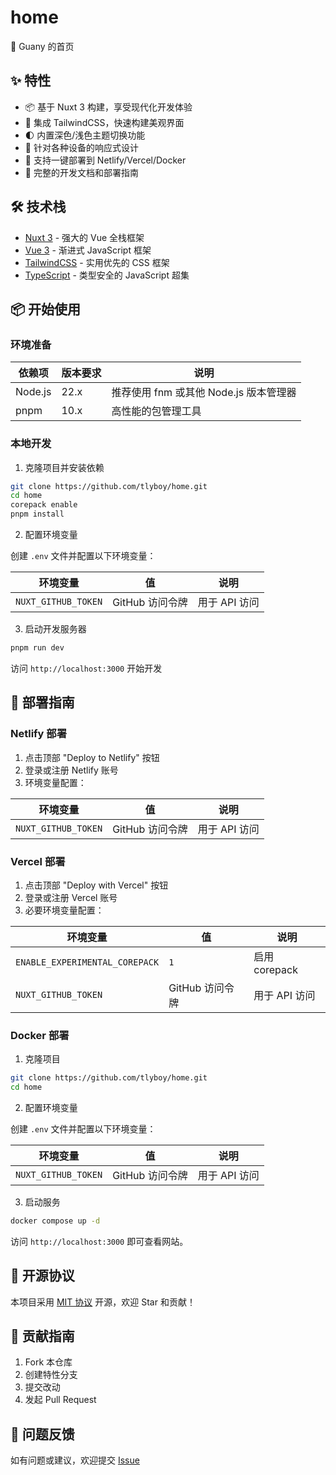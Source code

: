 # home

🖖 Guany 的首页

## ✨ 特性

- 📦 基于 Nuxt 3 构建，享受现代化开发体验
- 🎨 集成 TailwindCSS，快速构建美观界面
- 🌓 内置深色/浅色主题切换功能
- 📱 针对各种设备的响应式设计
- 🚀 支持一键部署到 Netlify/Vercel/Docker
- 🔧 完整的开发文档和部署指南

## 🛠️ 技术栈

- [Nuxt 3](https://nuxt.com/) - 强大的 Vue 全栈框架
- [Vue 3](https://vuejs.org/) - 渐进式 JavaScript 框架
- [TailwindCSS](https://tailwindcss.com/) - 实用优先的 CSS 框架
- [TypeScript](https://www.typescriptlang.org/) - 类型安全的 JavaScript 超集

## 📦 开始使用

### 环境准备

| 依赖项  | 版本要求 | 说明                                   |
| ------- | -------- | -------------------------------------- |
| Node.js | 22.x     | 推荐使用 fnm 或其他 Node.js 版本管理器 |
| pnpm    | 10.x     | 高性能的包管理工具                     |

### 本地开发

1. 克隆项目并安装依赖

```sh
git clone https://github.com/tlyboy/home.git
cd home
corepack enable
pnpm install
```

2. 配置环境变量

创建 `.env` 文件并配置以下环境变量：

| 环境变量            | 值              | 说明          |
| ------------------- | --------------- | ------------- |
| `NUXT_GITHUB_TOKEN` | GitHub 访问令牌 | 用于 API 访问 |

3. 启动开发服务器

```sh
pnpm run dev
```

访问 `http://localhost:3000` 开始开发

## 🚀 部署指南

### Netlify 部署

1. 点击顶部 "Deploy to Netlify" 按钮
2. 登录或注册 Netlify 账号
3. 环境变量配置：

| 环境变量            | 值              | 说明          |
| ------------------- | --------------- | ------------- |
| `NUXT_GITHUB_TOKEN` | GitHub 访问令牌 | 用于 API 访问 |

### Vercel 部署

1. 点击顶部 "Deploy with Vercel" 按钮
2. 登录或注册 Vercel 账号
3. 必要环境变量配置：

| 环境变量                       | 值              | 说明          |
| ------------------------------ | --------------- | ------------- |
| `ENABLE_EXPERIMENTAL_COREPACK` | `1`             | 启用 corepack |
| `NUXT_GITHUB_TOKEN`            | GitHub 访问令牌 | 用于 API 访问 |

### Docker 部署

1. 克隆项目

```sh
git clone https://github.com/tlyboy/home.git
cd home

```

2. 配置环境变量

创建 `.env` 文件并配置以下环境变量：

| 环境变量            | 值              | 说明          |
| ------------------- | --------------- | ------------- |
| `NUXT_GITHUB_TOKEN` | GitHub 访问令牌 | 用于 API 访问 |

3. 启动服务

```sh
docker compose up -d
```

访问 `http://localhost:3000` 即可查看网站。

## 📄 开源协议

本项目采用 [MIT 协议](./LICENSE) 开源，欢迎 Star 和贡献！

## 🤝 贡献指南

1. Fork 本仓库
2. 创建特性分支
3. 提交改动
4. 发起 Pull Request

## 📮 问题反馈

如有问题或建议，欢迎提交 [Issue](https://github.com/tlyboy/home/issues)
